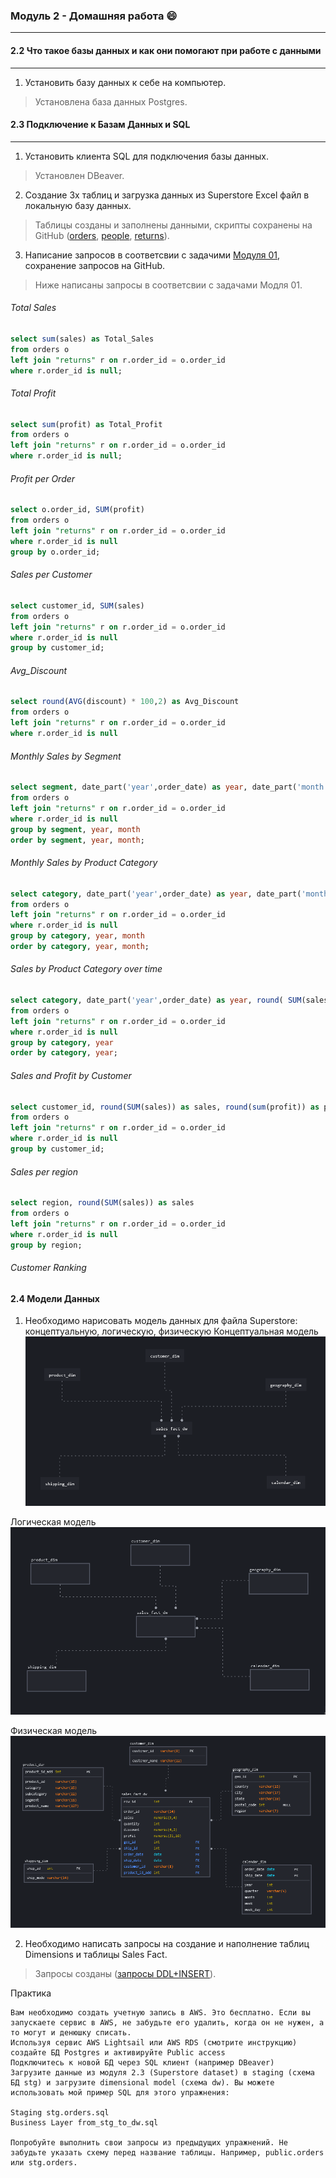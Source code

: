 ### **Модуль 2 - Домашняя работа** :smile:
--------------------------------------------
#### **2.2 Что такое базы данных и как они помогают при работе с данными**
--------------------------------------------
1. Установить базу данных к себе на компьютер.    
> Установлена база данных Postgres. 

#### **2.3 Подключение к Базам Данных и SQL**
-----------------------------------------
1. Установить клиента SQL для подключения базы данных.  
> Установлен DBeaver.
2. Создание 3х таблиц и загрузка данных из Superstore Excel файл в локальную базу данных.  
> Таблицы созданы и заполнены данными, скрипты  сохранены на GitHub ([orders](https://github.com/Arktikaaa/Datalearn/blob/main/de101/module02/orders.sql), [people](https://github.com/Arktikaaa/Datalearn/blob/main/de101/module02/people.sql), [returns](https://github.com/Arktikaaa/Datalearn/blob/main/de101/module02/returns.sql)).
3. Написание запросов в соответсвии с задачими [Модуля 01](https://github.com/Data-Learn/data-engineering/tree/master/DE-101%20Modules/Module01/DE%20-%20101%20Lab%201.1#%D0%B0%D0%BD%D0%B0%D0%BB%D0%B8%D1%82%D0%B8%D0%BA%D0%B0-%D0%B2-excel), сохранение запросов на GitHub.
> Ниже написаны запросы в соответсвии с задачами Модля 01.
###### Total Sales
```sql
select sum(sales) as Total_Sales
from orders o 
left join "returns" r on r.order_id = o.order_id 
where r.order_id is null;
```

###### Total Profit
```sql
select sum(profit) as Total_Profit
from orders o 
left join "returns" r on r.order_id = o.order_id 
where r.order_id is null;
```

###### Profit per Order
```sql
select o.order_id, SUM(profit)
from orders o 
left join "returns" r on r.order_id = o.order_id 
where r.order_id is null
group by o.order_id;
```

###### Sales per Customer 
```sql
select customer_id, SUM(sales)
from orders o 
left join "returns" r on r.order_id = o.order_id 
where r.order_id is null
group by customer_id;
```

###### Avg_Discount
```sql
select round(AVG(discount) * 100,2) as Avg_Discount
from orders o 
left join "returns" r on r.order_id = o.order_id 
where r.order_id is null
```

###### Monthly Sales by Segment
```sql
select segment, date_part('year',order_date) as year, date_part('month',order_date) as month, round( SUM(sales),2) as SUM
from orders o 
left join "returns" r on r.order_id = o.order_id 
where r.order_id is null
group by segment, year, month
order by segment, year, month;
```

###### Monthly Sales by Product Category
```sql
select category, date_part('year',order_date) as year, date_part('month',order_date) as month, round( SUM(sales),2) as SUM
from orders o 
left join "returns" r on r.order_id = o.order_id 
where r.order_id is null
group by category, year, month
order by category, year, month;
```

###### Sales by Product Category over time
```sql
select category, date_part('year',order_date) as year, round( SUM(sales),2) as SUM
from orders o 
left join "returns" r on r.order_id = o.order_id 
where r.order_id is null
group by category, year
order by category, year;
```

###### Sales and Profit by Customer
```sql
select customer_id, round(SUM(sales)) as sales, round(sum(profit)) as profit
from orders o 
left join "returns" r on r.order_id = o.order_id 
where r.order_id is null
group by customer_id;
```

###### Sales per region
```sql
select region, round(SUM(sales)) as sales
from orders o 
left join "returns" r on r.order_id = o.order_id 
where r.order_id is null
group by region;
```

###### Customer Ranking


#### **2.4 Модели Данных**
1. Необходимо нарисовать модель данных для файла Superstore: концептуальную, логическую, физическую
Концептуальная модель
![alt-текст]( https://github.com/Arktikaaa/Datalearn/blob/main/de101/module02/%D0%9A%D0%BE%D0%BD%D1%86%D0%B5%D0%BF%D1%82%D1%83%D0%B0%D0%BB%D1%8C%D0%BD%D0%B0%D1%8F%20%D0%BC%D0%BE%D0%B4%D0%B5%D0%BB%D1%8C%20Superstore.PNG "Концептуальная модель")

Логическая модель
![alt-текст]( https://github.com/Arktikaaa/Datalearn/blob/main/de101/module02/%D0%9B%D0%BE%D0%B3%D0%B8%D1%87%D0%B5%D1%81%D0%BA%D0%B0%D1%8F%20%D0%BC%D0%BE%D0%B4%D0%B5%D0%BB%D1%8C%20Superstore.PNG "Логическая модель")

Физическая модель
![alt-текст](https://github.com/Arktikaaa/Datalearn/blob/main/de101/module02/%D0%A4%D0%B8%D0%B7%D0%B8%D1%87%D0%B5%D1%81%D0%BA%D0%B0%D1%8F%20%D0%BC%D0%BE%D0%B4%D0%B5%D0%BB%D1%8C%20Superstore.PNG "Физическая модель")

2. Необходимо написать запросы на создание и наполнение таблиц Dimensions и таблицы Sales Fact.
>Запросы созданы ([запросы DDL+INSERT](https://github.com/Arktikaaa/Datalearn/blob/main/de101/module02/SQL_DDL_model.sql)).





Практика

    Вам необходимо создать учетную запись в AWS. Это бесплатно. Если вы запускаете сервис в AWS, не забудьте его удалить, когда он не нужен, а то могут и денюшку списать.
    Используя сервис AWS Lightsail или AWS RDS (смотрите инструкцию) создайте БД Postgres и активируйте Public access
    Подключитесь к новой БД через SQL клиент (например DBeaver)
    Загрузите данные из модуля 2.3 (Superstore dataset) в staging (схема БД stg) и загрузите dimensional model (схема dw). Вы можете использовать мой пример SQL для этого упражнения:

    Staging stg.orders.sql
    Business Layer from_stg_to_dw.sql

    Попробуйте выполнить свои запросы из предыдущих упражнений. Не забудьте указать схему перед название таблицы. Например, public.orders или stg.orders.
